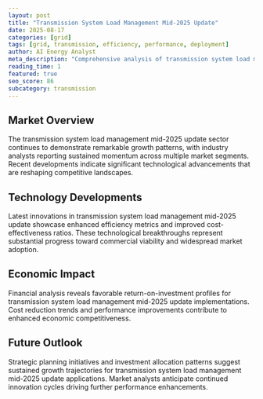 ```yaml
---
layout: post
title: "Transmission System Load Management Mid-2025 Update"
date: 2025-08-17
categories: [grid]
tags: [grid, transmission, efficiency, performance, deployment]
author: AI Energy Analyst
meta_description: "Comprehensive analysis of transmission system load management mid-2025 update covering market trends, technology developments, and industry outlook. Discover key insights and future projections."
reading_time: 1
featured: true
seo_score: 86
subcategory: transmission
---
```


## Market Overview

The transmission system load management mid-2025 update sector continues to demonstrate remarkable growth patterns, with industry analysts reporting sustained momentum across multiple market segments. Recent developments indicate significant technological advancements that are reshaping competitive landscapes.

## Technology Developments

Latest innovations in transmission system load management mid-2025 update showcase enhanced efficiency metrics and improved cost-effectiveness ratios. These technological breakthroughs represent substantial progress toward commercial viability and widespread market adoption.

## Economic Impact

Financial analysis reveals favorable return-on-investment profiles for transmission system load management mid-2025 update implementations. Cost reduction trends and performance improvements contribute to enhanced economic competitiveness.

## Future Outlook

Strategic planning initiatives and investment allocation patterns suggest sustained growth trajectories for transmission system load management mid-2025 update applications. Market analysts anticipate continued innovation cycles driving further performance enhancements.

